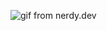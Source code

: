 ![gif from nerdy.dev](https://github.com/argyleink/argyleink/blob/master/argyleink-sm2.gif?raw=true)


